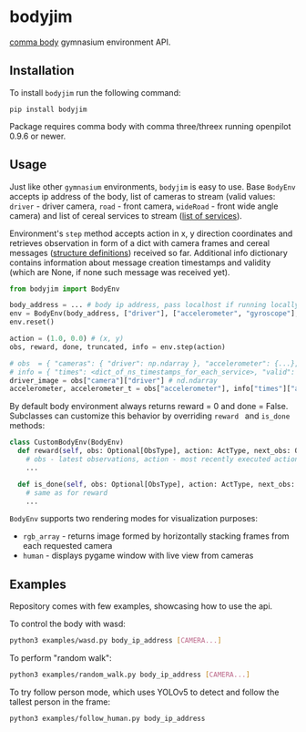 # bodyjim

[comma body](https://www.comma.ai/shop/body) gymnasium environment API.

## Installation

To install `bodyjim` run the following command:
```
pip install bodyjim
```

Package requires comma body with comma three/threex running openpilot 0.9.6 or newer.

## Usage

Just like other `gymnasium` environments, `bodyjim` is easy to use. Base `BodyEnv` accepts ip address of the body, list of cameras to stream (valid values: `driver` - driver camera, `road` - front camera, `wideRoad` - front wide angle camera) and list of cereal services to stream ([list of services](https://github.com/commaai/cereal/blob/master/services.py)).

Environment's `step` method accepts action in x, y direction coordinates and retrieves observation in form of a dict with camera frames and cereal messages ([structure definitions](https://github.com/commaai/cereal/blob/master/log.capnp)) received so far. Additional info dictionary contains information about message creation timestamps and validity (which are None, if none such message was received yet).

```py
from bodyjim import BodyEnv

body_address = ... # body ip address, pass localhost if running locally on the body 
env = BodyEnv(body_address, ["driver"], ["accelerometer", "gyroscope"], render_mode="human")
env.reset()

action = (1.0, 0.0) # (x, y)
obs, reward, done, truncated, info = env.step(action)

# obs  = { "cameras": { "driver": np.ndarray }, "accelerometer": {...}, "gyroscope": {...} }
# info = { "times": <dict_of_ns_timestamps_for_each_service>, "valid": <dict_of_message_validity_for_each_service> }
driver_image = obs["camera"]["driver"] # nd.ndarray
accelerometer, accelerometer_t = obs["accelerometer"], info["times"]["accelerometer"]
```

By default body environment always returns reward = 0 and done = False. Subclasses can customize this behavior by overriding `reward ` and `is_done` methods:

```py
class CustomBodyEnv(BodyEnv)
  def reward(self, obs: Optional[ObsType], action: ActType, next_obs: ObsType) -> float:
    # obs - latest observations, action - most recently executed actions, next_obs - observations after executing such action
    ...

  def is_done(self, obs: Optional[ObsType], action: ActType, next_obs: ObsType) -> bool:
    # same as for reward
    ...
``` 

`BodyEnv` supports two rendering modes for visualization purposes:
* `rgb_array` - returns image formed by horizontally stacking frames from each requested camera
* `human` - displays pygame window with live view from cameras


## Examples

Repository comes with few examples, showcasing how to use the api. 

To control the body with wasd:
```sh
python3 examples/wasd.py body_ip_address [CAMERA...]
```

To perform "random walk":
```sh
python3 examples/random_walk.py body_ip_address [CAMERA...]
```

To try follow person mode, which uses YOLOv5 to detect and follow the tallest person in the frame:
```sh
python3 examples/follow_human.py body_ip_address
```
